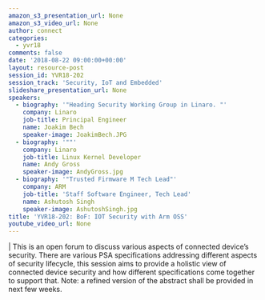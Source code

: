 ```yaml
---
amazon_s3_presentation_url: None
amazon_s3_video_url: None
author: connect
categories:
  - yvr18
comments: false
date: '2018-08-22 09:00:00+00:00'
layout: resource-post
session_id: YVR18-202
session_track: 'Security, IoT and Embedded'
slideshare_presentation_url: None
speakers:
  - biography: '"Heading Security Working Group in Linaro. "'
    company: Linaro
    job-title: Principal Engineer
    name: Joakim Bech
    speaker-image: JoakimBech.JPG
  - biography: '""'
    company: Linaro
    job-title: Linux Kernel Developer
    name: Andy Gross
    speaker-image: AndyGross.jpg
  - biography: '"Trusted Firmware M Tech Lead"'
    company: ARM
    job-title: 'Staff Software Engineer, Tech Lead'
    name: Ashutosh Singh
    speaker-image: AshutoshSingh.jpg
title: 'YVR18-202: BoF: IOT Security with Arm OSS'
youtube_video_url: None
---
```

|
  This is an open forum to discuss various aspects of connected device’s security. There are various PSA specifications addressing different aspects of security lifecycle, this session aims to provide a holistic view of connected device security and how different specifications come together to support that.
  Note: a refined version of the abstract shall be provided in next few weeks.
